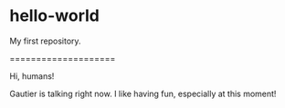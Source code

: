 # hello-world
My first repository.

====================

Hi, humans!

Gautier is talking right now. I like having fun, especially at this moment!
